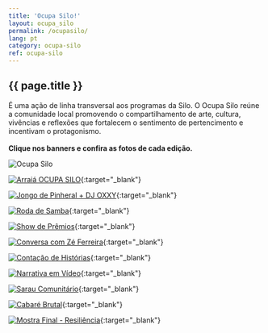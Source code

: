 ```yaml
---
title: 'Ocupa Silo!'
layout: ocupa_silo
permalink: /ocupasilo/
lang: pt
category: ocupa-silo
ref: ocupa-silo
---
```


<section class="content-text">
    <h2>{{ page.title }}</h2>
    É uma ação de linha transversal aos programas da Silo. O Ocupa Silo reúne a comunidade local promovendo o compartilhamento de arte, cultura, vivências e reflexões que fortalecem o sentimento de pertencimento e incentivam o protagonismo.<br>
    <br>
    <strong>Clique nos banners e confira as fotos de cada edição.</strong>
</section>


<div class="ocupa-silo-images" markdown="1">

![Ocupa Silo](/media/images/programs/ocupa-silo/logo.svg)

[![Arraiá OCUPA SILO](/media/images/programs/ocupa-silo/arraia_ocupasilo.svg)](https://www.flickr.com/photos/203184955@N04/albums/72177720327603239){:target="_blank"}

[![Jongo de Pinheral + DJ OXXY](/media/images/programs/ocupa-silo/jongo_pinheral.svg)](https://www.flickr.com/photos/encontrada/albums/72177720320003465){:target="_blank"}

[![Roda de Samba](/media/images/programs/ocupa-silo/roda_samba.svg)](https://www.flickr.com/photos/encontrada/albums/72177720319782053/){:target="_blank"}

[![Show de Prêmios](/media/images/programs/ocupa-silo/show_premios.svg)](https://www.flickr.com/photos/encontrada/albums/72177720319720558/with/53941146470){:target="_blank"}

[![Conversa com Zé Ferreira](/media/images/programs/ocupa-silo/conversa_ze.svg)](https://www.flickr.com/photos/196098481@N03/albums/72177720318070593/){:target="_blank"}

[![Contação de Histórias](/media/images/programs/ocupa-silo/contacao_historias.svg)](https://www.flickr.com/photos/196098481@N03/albums/72177720318053390/){:target="_blank"}

[![Narrativa em Vídeo](/media/images/programs/ocupa-silo/narrativa_video.svg)](https://www.flickr.com/photos/196098481@N03/albums/72177720317982952){:target="_blank"}

[![Sarau Comunitário](/media/images/programs/ocupa-silo/sarau_comunitario.svg)](https://www.flickr.com/photos/196098481@N03/albums/72177720305651371/){:target="_blank"}

[![Cabaré Brutal](/media/images/programs/ocupa-silo/cabare.svg)](https://drive.google.com/drive/u/1/folders/18RPK3yuK5J0MuaTHouRexIdPl7-BGCuU){:target="_blank"}

[![Mostra Final - Resiliência](/media/images/programs/ocupa-silo/resiliencia-mostra-final.svg)](https://www.flickr.com/photos/199101472@N04/albums/72177720311207393/){:target="_blank"}

</div>
